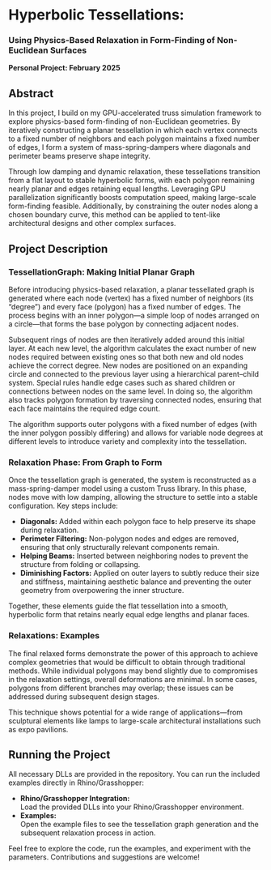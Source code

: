 # Hyperbolic Tessellations:
### Using Physics-Based Relaxation in Form-Finding of Non-Euclidean Surfaces

**Personal Project: February 2025**

## Abstract

In this project, I build on my GPU-accelerated truss simulation framework to explore physics-based form-finding of non-Euclidean geometries. By iteratively constructing a planar tessellation in which each vertex connects to a fixed number of neighbors and each polygon maintains a fixed number of edges, I form a system of mass-spring-dampers where diagonals and perimeter beams preserve shape integrity.

Through low damping and dynamic relaxation, these tessellations transition from a flat layout to stable hyperbolic forms, with each polygon remaining nearly planar and edges retaining equal lengths. Leveraging GPU parallelization significantly boosts computation speed, making large-scale form-finding feasible. Additionally, by constraining the outer nodes along a chosen boundary curve, this method can be applied to tent-like architectural designs and other complex surfaces.

## Project Description

### TessellationGraph: Making Initial Planar Graph

Before introducing physics-based relaxation, a planar tessellated graph is generated where each node (vertex) has a fixed number of neighbors (its “degree”) and every face (polygon) has a fixed number of edges. The process begins with an inner polygon—a simple loop of nodes arranged on a circle—that forms the base polygon by connecting adjacent nodes.

Subsequent rings of nodes are then iteratively added around this initial layer. At each new level, the algorithm calculates the exact number of new nodes required between existing ones so that both new and old nodes achieve the correct degree. New nodes are positioned on an expanding circle and connected to the previous layer using a hierarchical parent–child system. Special rules handle edge cases such as shared children or connections between nodes on the same level. In doing so, the algorithm also tracks polygon formation by traversing connected nodes, ensuring that each face maintains the required edge count.

The algorithm supports outer polygons with a fixed number of edges (with the inner polygon possibly differing) and allows for variable node degrees at different levels to introduce variety and complexity into the tessellation.

### Relaxation Phase: From Graph to Form

Once the tessellation graph is generated, the system is reconstructed as a mass-spring-damper model using a custom Truss library. In this phase, nodes move with low damping, allowing the structure to settle into a stable configuration. Key steps include:

- **Diagonals:** Added within each polygon face to help preserve its shape during relaxation.
- **Perimeter Filtering:** Non-polygon nodes and edges are removed, ensuring that only structurally relevant components remain.
- **Helping Beams:** Inserted between neighboring nodes to prevent the structure from folding or collapsing.
- **Diminishing Factors:** Applied on outer layers to subtly reduce their size and stiffness, maintaining aesthetic balance and preventing the outer geometry from overpowering the inner structure.

Together, these elements guide the flat tessellation into a smooth, hyperbolic form that retains nearly equal edge lengths and planar faces.

### Relaxations: Examples

The final relaxed forms demonstrate the power of this approach to achieve complex geometries that would be difficult to obtain through traditional methods. While individual polygons may bend slightly due to compromises in the relaxation settings, overall deformations are minimal. In some cases, polygons from different branches may overlap; these issues can be addressed during subsequent design stages.

This technique shows potential for a wide range of applications—from sculptural elements like lamps to large-scale architectural installations such as expo pavilions.

## Running the Project

All necessary DLLs are provided in the repository. You can run the included examples directly in Rhino/Grasshopper:

- **Rhino/Grasshopper Integration:**  
  Load the provided DLLs into your Rhino/Grasshopper environment.
- **Examples:**  
  Open the example files to see the tessellation graph generation and the subsequent relaxation process in action.


Feel free to explore the code, run the examples, and experiment with the parameters. Contributions and suggestions are welcome!
